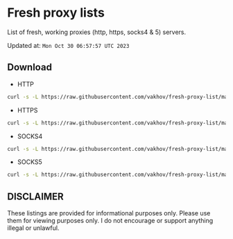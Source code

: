 # Fresh proxy lists

List of fresh, working proxies (http, https, socks4 & 5) servers.

Updated at: `Mon Oct 30 06:57:57 UTC 2023`

## Download

- HTTP

```bash
curl -s -L https://raw.githubusercontent.com/vakhov/fresh-proxy-list/master/http.txt -o http.txt
```

- HTTPS

```bash
curl -s -L https://raw.githubusercontent.com/vakhov/fresh-proxy-list/master/https.txt -o https.txt
```

- SOCKS4

```bash
curl -s -L https://raw.githubusercontent.com/vakhov/fresh-proxy-list/master/socks4.txt -o socks4.txt
```

- SOCKS5

```bash
curl -s -L https://raw.githubusercontent.com/vakhov/fresh-proxy-list/master/socks5.txt -o socks5.txt
```

## DISCLAIMER

These listings are provided for informational purposes only. Please use them for viewing purposes only. I do not
encourage or support anything illegal or unlawful.